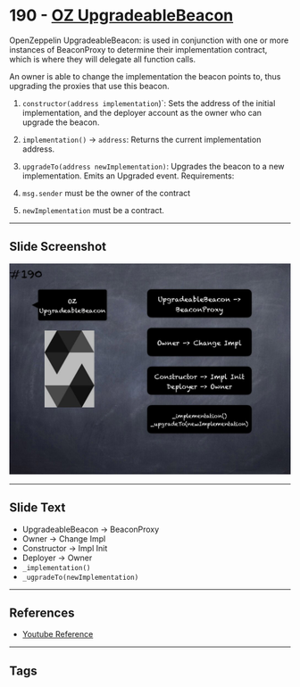 # 190 - [OZ UpgradeableBeacon](OZ%20UpgradeableBeacon.md)
OpenZeppelin UpgradeableBeacon: is used in conjunction with one or more instances of BeaconProxy to determine their implementation contract, which is where they will delegate all function calls. 

An owner is able to change the implementation the beacon points to, thus upgrading the proxies that use this beacon.

1. `constructor(address implementation`)`: Sets the address of the initial implementation, and the deployer account as the owner who can upgrade the beacon.
    
2. `implementation()` → `address`: Returns the current implementation address.
    
3. `upgradeTo(address newImplementation)`: Upgrades the beacon to a new implementation. Emits an Upgraded event. Requirements: 
  
  1. `msg.sender` must be the owner of the contract
  
  2. `newImplementation` must be a contract.

___
## Slide Screenshot
![190.jpg](../../images/3.%20Solidity%20201/190.jpg)
___
## Slide Text
- UpgradeableBeacon -> BeaconProxy
- Owner -> Change Impl
- Constructor -> Impl Init
- Deployer -> Owner
- `_implementation()`
- `_ugpradeTo(newImplementation)`
___
## References
- [Youtube Reference](https://youtu.be/0kx8M4u5980?t=796)
___
## Tags